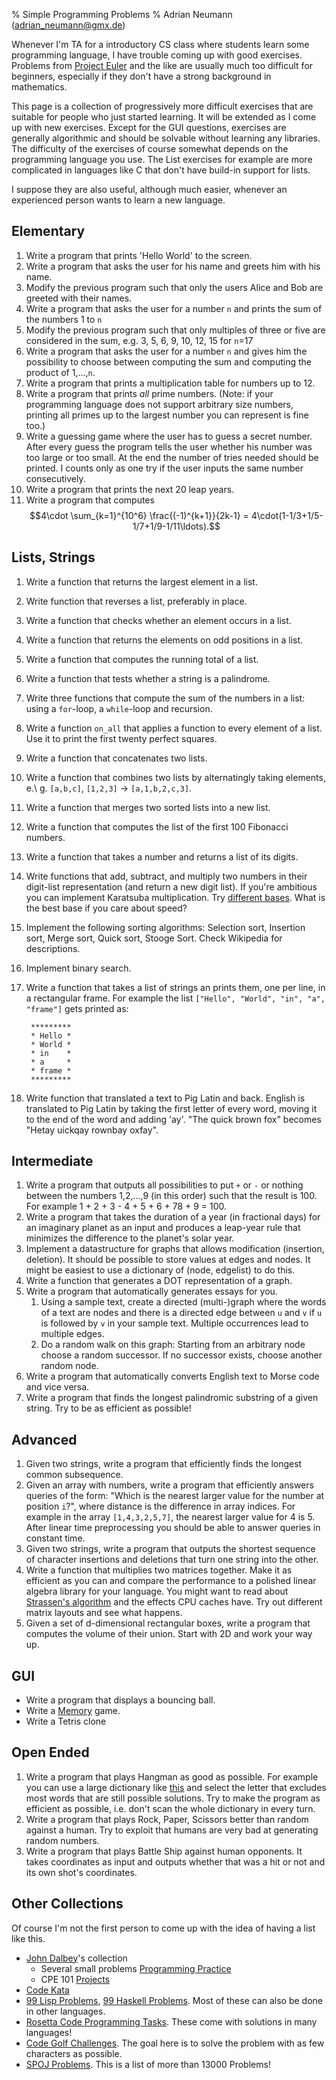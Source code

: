 ﻿% Simple Programming Problems
% Adrian Neumann (adrian_neumann@gmx.de)


Whenever I'm TA for a introductory CS class where students learn some programming language, I have trouble coming up with good exercises. Problems from [Project Euler](http://projecteuler.net/) and the like are usually much too difficult for beginners, especially if they don't have a strong background in mathematics.

This page is a collection of progressively more difficult exercises that are suitable for people who just started learning. It will be extended as I come up with new exercises. Except for the GUI questions, exercises are generally algorithmic and should be solvable without learning any libraries. The difficulty of the exercises of course somewhat depends on the programming language you use. The List exercises for example are more complicated in languages like C that don't have build-in support for lists.

I suppose they are also useful, although much easier, whenever an experienced person wants to learn a new language.

Elementary
--------------

1. Write a program that prints 'Hello World' to the screen.
2. Write a program that asks the user for his name and greets him with his name.
3. Modify the previous program such that only the users Alice and Bob are greeted with their names.
4. Write a program that asks the user for a number `n` and prints the sum of the numbers 1 to `n`
5. Modify the previous program such that only multiples of three or five are considered in the sum, e.g. 3, 5, 6, 9, 10, 12, 15 for `n`=17
6. Write a program that asks the user for a number `n` and gives him the possibility to choose between computing the sum and computing the product of 1,...,`n`.
1. Write a program that prints a multiplication table for numbers up to 12.
7. Write a program that prints *all* prime numbers. (Note: if your programming language does not support arbitrary size numbers, printing all primes up to the largest number you can represent is fine too.)
8. Write a guessing game where the user has to guess a secret number. After every guess the program tells the user whether his number was too large or too small. At the end the number of tries needed should be printed. I counts only as one try if the user inputs the same number consecutively.
9. Write a program that prints the next 20 leap years.
1. Write a program that computes 
$$4\cdot \sum_{k=1}^{10^6} \frac{(-1)^{k+1}}{2k-1} = 4\cdot(1-1/3+1/5-1/7+1/9-1/11\ldots).$$


Lists, Strings
--------------------

1. Write a function that returns the largest element in a list.
1. Write function that reverses a list, preferably in place.
1. Write a function that checks whether an element occurs in a list.
1. Write a function that returns the elements on odd positions in a list.
1. Write a function that computes the running total of a list.
1. Write a function that tests whether a string is a palindrome.
1. Write three functions that compute the sum of the numbers in a list: using a `for`-loop, a `while`-loop and recursion.
1. Write a function `on_all` that applies a function to every element of a list. Use it to print the first twenty perfect squares.
1. Write a function that concatenates two lists.
1. Write a function that combines two lists by alternatingly taking elements, e.\ g. `[a,b,c]`, `[1,2,3]` &rarr; `[a,1,b,2,c,3]`.
1. Write a function that merges two sorted lists into a new list.
1. Write a function that computes the list of the first 100 Fibonacci numbers.
1. Write a function that takes a number and returns a list of its digits.
1. Write functions that add, subtract, and multiply two numbers in their digit-list representation (and return a new digit list). If you're ambitious you can implement Karatsuba multiplication. Try [different bases](https://en.wikipedia.org/wiki/Radix). What is the best base if you care about speed?
1. Implement the following sorting algorithms: Selection sort, Insertion sort, Merge sort, Quick sort, Stooge Sort. Check Wikipedia for descriptions.
1. Implement binary search.
1. Write a function that takes a list of strings an prints them, one per line, in a rectangular frame. For example the list `["Hello", "World", "in", "a", "frame"]` gets printed as:

		*********
		* Hello *
		* World *
		* in    *
		* a     *
		* frame *
		*********

1. Write function that translated a text to Pig Latin and back. English is translated to Pig Latin by taking the first letter of every word, moving it to the end of the word and adding 'ay'. "The quick brown fox" becomes "Hetay uickqay rownbay oxfay".

Intermediate
-------------

1. Write a program that outputs all possibilities to put `+` or `-` or nothing between the numbers 1,2,...,9 (in this order) such that the result is 100. For example 1 + 2 + 3 - 4 + 5 + 6 + 78 + 9 = 100.
1. Write a program that takes the duration of a year (in fractional days) for an imaginary planet as an input and produces a leap-year rule that minimizes the difference to the planet's solar year.
1. Implement a datastructure for graphs that allows modification (insertion, deletion). It should be possible to store values at edges and nodes. It might be easiest to use a dictionary of (node, edgelist) to do this.
1. Write a function that generates a DOT representation of a graph.
1. Write a program that automatically generates essays for you.
	1. Using a sample text, create a directed (multi-)graph where the words of a text are nodes and there is a directed edge between `u` and `v` if `u` is followed by `v` in your sample text. Multiple occurrences lead to multiple edges.
	1. Do a random walk on this graph: Starting from an arbitrary node choose a random successor. If no successor exists, choose another random node.
1. Write a program that automatically converts English text to Morse code and vice versa.
1. Write a program that finds the longest palindromic substring of a given string. Try to be as efficient as possible!

Advanced
---------

1. Given two strings, write a program that efficiently finds the longest common subsequence.
1. Given an array with numbers, write a program that efficiently answers queries of the form: "Which is the nearest larger value for the number at position `i`?", where distance is the difference in array indices. For example in the array `[1,4,3,2,5,7]`, the nearest larger value for 4 is 5. After linear time preprocessing you should be able to answer queries in constant time.
1. Given two strings, write a program that outputs the shortest sequence of character insertions and deletions that turn one string into the other. 
1. Write a function that multiplies two matrices together. Make it as efficient as you can and compare the performance to a polished linear algebra library for your language. You might want to read about [Strassen's algorithm](https://en.wikipedia.org/wiki/Strassen_algorithm) and the effects CPU caches have. Try out different matrix layouts and see what happens.
1. Given a set of d-dimensional rectangular boxes, write a program that computes the volume of their union. Start with 2D and work your way up.


GUI
-------

* Write a program that displays a bouncing ball.
* Write a [Memory](https://en.wikipedia.org/wiki/Memory_%28game%29) game.
* Write a Tetris clone

Open Ended
------------

1. Write a program that plays Hangman as good as possible. For example you can use a large dictionary like [this](http://wordlist.sourceforge.net/) and select the letter that excludes most words that are still possible solutions. Try to make the program as efficient as possible, i.e. don't scan the whole dictionary in every turn.
1. Write a program that plays Rock, Paper, Scissors better than random against a human. Try to exploit that humans are very bad at generating random numbers.
1. Write a program that plays Battle Ship against human opponents. It takes coordinates as input and outputs whether that was a hit or not and its own shot's coordinates.

Other Collections
-------------------

Of course I'm not the first person to come up with the idea of having a list like this.

* [John Dalbey](http://users.csc.calpoly.edu/~jdalbey/)'s collection
    * Several small problems [Programming Practice](http://users.csc.calpoly.edu/~jdalbey/103/Projects/ProgrammingPractice.html)
    * CPE 101 [Projects](http://users.csc.calpoly.edu/~jdalbey/101/index.html)
* [Code Kata](http://codekata.pragprog.com/)
* [99 Lisp Problems](http://www.ic.unicamp.br/~meidanis/courses/mc336/2006s2/funcional/L-99_Ninety-Nine_Lisp_Problems.html), [99 Haskell Problems](http://www.haskell.org/haskellwiki/99_Haskell_exercises). Most of these can also be done in other languages.
* [Rosetta Code Programming Tasks](http://rosettacode.org/wiki/Category:Programming_Tasks). These come with solutions in many languages!
* [Code Golf Challenges](http://codegolf.com/competition/browse). The goal here is to solve the problem with as few characters as possible.
* [SPOJ Problems](http://www.spoj.com/problems/classical/). This is a list of more than 13000 Problems!

